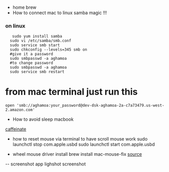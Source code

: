 - home brew
- How to connect mac to linux samba magic !!!
### on linux
```
   sudo yum install samba
  sudo vi /etc/samba/smb.conf
  sudo service smb start 
  sudo chkconfig --levels=345 smb on
  #give it a password 
  sudo smbpasswd -a aghamoa
  #to change password
  sudo smbpasswd -a aghamoa
  sudo service smb restart
```

# from mac terminal just run this
```
open 'smb://aghamoa:your_password@dev-dsk-aghamoa-2a-c7a73479.us-west-2.amazon.com'
```
- How to avoid sleep macbook

[caffeinate](https://ss64.com/osx/caffeinate.html)

- how to reset mouse via terminal to have scroll mouse work
sudo launchctl stop com.apple.usbd
sudo launchctl start com.apple.usbd

- wheel mouse driver install
brew install mac-mouse-fix
[source](https://github.com/noah-nuebling/mac-mouse-fix?tab=readme-ov-file)

-- screenshot app
lighshot screenshot
